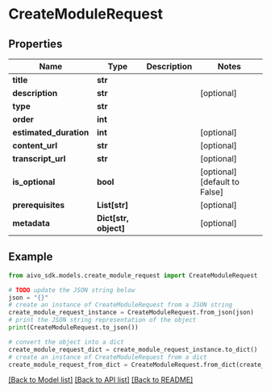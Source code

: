 # CreateModuleRequest


## Properties

Name | Type | Description | Notes
------------ | ------------- | ------------- | -------------
**title** | **str** |  | 
**description** | **str** |  | [optional] 
**type** | **str** |  | 
**order** | **int** |  | 
**estimated_duration** | **int** |  | [optional] 
**content_url** | **str** |  | [optional] 
**transcript_url** | **str** |  | [optional] 
**is_optional** | **bool** |  | [optional] [default to False]
**prerequisites** | **List[str]** |  | [optional] 
**metadata** | **Dict[str, object]** |  | [optional] 

## Example

```python
from aivo_sdk.models.create_module_request import CreateModuleRequest

# TODO update the JSON string below
json = "{}"
# create an instance of CreateModuleRequest from a JSON string
create_module_request_instance = CreateModuleRequest.from_json(json)
# print the JSON string representation of the object
print(CreateModuleRequest.to_json())

# convert the object into a dict
create_module_request_dict = create_module_request_instance.to_dict()
# create an instance of CreateModuleRequest from a dict
create_module_request_from_dict = CreateModuleRequest.from_dict(create_module_request_dict)
```
[[Back to Model list]](../README.md#documentation-for-models) [[Back to API list]](../README.md#documentation-for-api-endpoints) [[Back to README]](../README.md)


